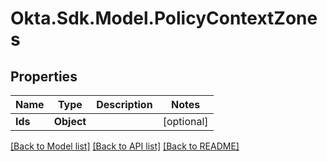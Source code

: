 # Okta.Sdk.Model.PolicyContextZones

## Properties

Name | Type | Description | Notes
------------ | ------------- | ------------- | -------------
**Ids** | **Object** |  | [optional] 

[[Back to Model list]](../README.md#documentation-for-models) [[Back to API list]](../README.md#documentation-for-api-endpoints) [[Back to README]](../README.md)

